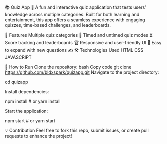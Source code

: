 📚 Quiz App 🎯
A fun and interactive quiz application that tests users’ knowledge across multiple categories. Built for both learning and entertainment, this app offers a seamless experience with engaging quizzes, time-based challenges, and leaderboards.

🚀 Features
Multiple quiz categories 📖
Timed and untimed quiz modes ⏳
Score tracking and leaderboards 🏆
Responsive and user-friendly UI 🎨
Easy to expand with new questions ✍️
🛠️ Technologies Used
HTML
CSS 
JAVASCRIPT

📌 How to Run
Clone the repository:
bash
Copy code
git clone https://github.com/bldxspark/quizapp.git
Navigate to the project directory:

cd quizapp

Install dependencies:

npm install  # or yarn install

Start the application:

npm start  # or yarn start

💡 Contribution
Feel free to fork this repo, submit issues, or create pull requests to enhance the project!
